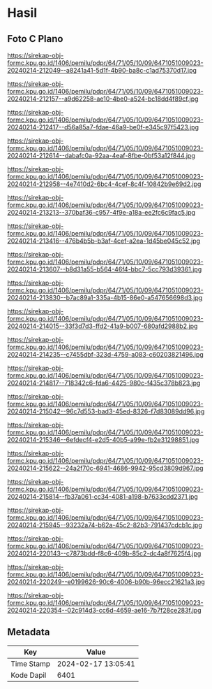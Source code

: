 # Hasil

## Foto C Plano

https://sirekap-obj-formc.kpu.go.id/1406/pemilu/pdpr/64/71/05/10/09/6471051009023-20240214-212049--a8241a41-5d1f-4b90-ba8c-c1ad75370d17.jpg

https://sirekap-obj-formc.kpu.go.id/1406/pemilu/pdpr/64/71/05/10/09/6471051009023-20240214-212157--a9d62258-ae10-4be0-a524-bc18dd4f89cf.jpg

https://sirekap-obj-formc.kpu.go.id/1406/pemilu/pdpr/64/71/05/10/09/6471051009023-20240214-212417--d56a85a7-fdae-46a9-be0f-e345c97f5423.jpg

https://sirekap-obj-formc.kpu.go.id/1406/pemilu/pdpr/64/71/05/10/09/6471051009023-20240214-212614--dabafc0a-92aa-4eaf-8fbe-0bf53a12f844.jpg

https://sirekap-obj-formc.kpu.go.id/1406/pemilu/pdpr/64/71/05/10/09/6471051009023-20240214-212958--4e7410d2-6bc4-4cef-8c4f-10842b9e69d2.jpg

https://sirekap-obj-formc.kpu.go.id/1406/pemilu/pdpr/64/71/05/10/09/6471051009023-20240214-213213--370baf36-c957-4f9e-a18a-ee2fc6c9fac5.jpg

https://sirekap-obj-formc.kpu.go.id/1406/pemilu/pdpr/64/71/05/10/09/6471051009023-20240214-213416--476b4b5b-b3af-4cef-a2ea-1d45be045c52.jpg

https://sirekap-obj-formc.kpu.go.id/1406/pemilu/pdpr/64/71/05/10/09/6471051009023-20240214-213607--b8d31a55-b564-46f4-bbc7-5cc793d39361.jpg

https://sirekap-obj-formc.kpu.go.id/1406/pemilu/pdpr/64/71/05/10/09/6471051009023-20240214-213830--b7ac89a1-335a-4b15-86e0-a547656698d3.jpg

https://sirekap-obj-formc.kpu.go.id/1406/pemilu/pdpr/64/71/05/10/09/6471051009023-20240214-214015--33f3d7d3-ffd2-41a9-b007-680afd2988b2.jpg

https://sirekap-obj-formc.kpu.go.id/1406/pemilu/pdpr/64/71/05/10/09/6471051009023-20240214-214235--c7455dbf-323d-4759-a083-c60203821496.jpg

https://sirekap-obj-formc.kpu.go.id/1406/pemilu/pdpr/64/71/05/10/09/6471051009023-20240214-214817--718342c6-fda6-4425-980c-f435c378b823.jpg

https://sirekap-obj-formc.kpu.go.id/1406/pemilu/pdpr/64/71/05/10/09/6471051009023-20240214-215042--96c7d553-bad3-45ed-8326-f7d83089dd96.jpg

https://sirekap-obj-formc.kpu.go.id/1406/pemilu/pdpr/64/71/05/10/09/6471051009023-20240214-215346--6efdecf4-e2d5-40b5-a99e-fb2e31298851.jpg

https://sirekap-obj-formc.kpu.go.id/1406/pemilu/pdpr/64/71/05/10/09/6471051009023-20240214-215622--24a2f70c-6941-4686-9942-95cd3809d967.jpg

https://sirekap-obj-formc.kpu.go.id/1406/pemilu/pdpr/64/71/05/10/09/6471051009023-20240214-215814--fb37a061-cc34-4081-a198-b7633cdd2371.jpg

https://sirekap-obj-formc.kpu.go.id/1406/pemilu/pdpr/64/71/05/10/09/6471051009023-20240214-215945--93232a74-b62a-45c2-82b3-791437cdcb1c.jpg

https://sirekap-obj-formc.kpu.go.id/1406/pemilu/pdpr/64/71/05/10/09/6471051009023-20240214-220143--c7873bdd-f8c6-409b-85c2-dc4a8f7625f4.jpg

https://sirekap-obj-formc.kpu.go.id/1406/pemilu/pdpr/64/71/05/10/09/6471051009023-20240214-220249--e0199626-90c6-4006-b90b-96ecc21621a3.jpg

https://sirekap-obj-formc.kpu.go.id/1406/pemilu/pdpr/64/71/05/10/09/6471051009023-20240214-220354--02c914d3-cc6d-4659-ae16-7b7f28ce283f.jpg


## Metadata

| Key        | Value               |
| ---------- | ------------------- |
| Time Stamp | 2024-02-17 13:05:41 |
| Kode Dapil | 6401                |



